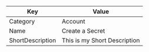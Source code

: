 | Key          | Value                   |
|--------------|-------------------------|
| Category     | Account                 |
| Name         | Create a Secret         |
| ShortDescription | This is my Short Description |
